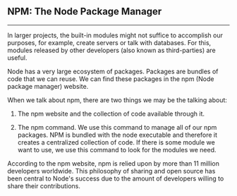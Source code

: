 
## NPM: The Node Package Manager 

---

In larger projects, the built-in modules might not suffice to accomplish our purposes, for example, create servers or talk with databases. For this, modules released by other developers (also known as third-parties) are useful. 

Node has a very large ecosystem of packages. Packages are bundles of code that we can reuse. We can find these packages in the npm (Node package manager) website.  

When we talk about npm, there are two things we may be the talking about:

1. The npm website and the collection of code available through it. 

2. The npm command. We use this command to manage all of our npm packages. NPM is bundled with the node executable and therefore it creates a centralized collection of code. If there is some module we want to use, we use this command to look for the modules we need. 

According to the npm website, npm is relied upon by more than 11 million developers worldwide. This philosophy of sharing and open source has been central to Node's success due to the amount of developers willing to share their contributions.